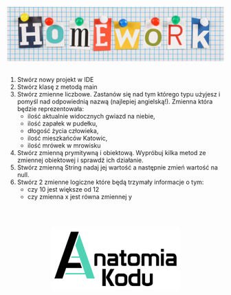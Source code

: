 <p align="center">
    <img src="../images/homework.png" width="800">
    <br/><br/>
</p>

1. Stwórz nowy projekt w IDE
2. Stwórz klasę z metodą main
3. Stwórz zmienne liczbowe. Zastanów się nad tym którego typu użyjesz i pomyśl nad odpowiednią nazwą (najlepiej angielską!). Zmienna która będzie reprezentowała:
   - ilość aktualnie widocznych gwiazd na niebie,
   - ilość zapałek w pudełku,
   - dłogość życia człowieka,
   - ilość mieszkańców Katowic,
   - ilość mrówek w mrowisku
4. Stwórz zmienną prymitywną i obiektową. Wypróbuj kilka metod ze zmiennej obiektowej i sprawdź ich działanie.
5. Stwórz zmienną String nadaj jej wartość a następnie zmień wartość na null.
6. Stwórz 2 zmienne logiczne które będą trzymały informacje o tym:
   - czy 10 jest większe od 12
   - czy zmienna x jest równa zmiennej y

<p align="center">
    <br/><br/><br/>
    <img src="../images/logo-ak.png" width="300">
</p>